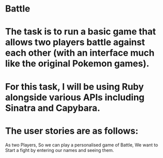 # Battle

# The task is to run a basic game that allows two players battle against each other (with an interface much like the original Pokemon games).
# For this task, I will be using Ruby alongside various APIs including Sinatra and Capybara.
# The user stories are as follows:

As two Players,
So we can play a personalised game of Battle,
We want to Start a fight by entering our names and seeing them.


